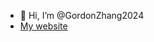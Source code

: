 - 👋 Hi, I’m @GordonZhang2024
- [My website](https://gordonzhang.pythonanywhere.com/)

<!---
GordonZhang2024/GordonZhang2024 is a ✨ special ✨ repository because its `README.md` (this file) appears on your GitHub profile.
You can click the Preview link to take a look at your changes.
--->
